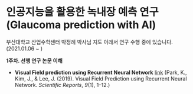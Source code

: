 # 인공지능을 활용한 녹내장 예측 연구(Glaucoma prediction with AI) 
부산대학교 산업수학센터 박정례 박사님 지도 아래서 연구 수행 중에 있습니다. (2021.01.06 ~ )

**1주차. 선행 연구 논문 이해**  
  * **Visual Field prediction using Recurrent Neural Network** [link](https://doi.org/10.1038/s41598-019-44852-6) 
(Park, K., Kim, J., & Lee, J. (2019). Visual Field Prediction using Recurrent Neural Network. *Scientific Reports*, *9*(1), 1–12.) 
